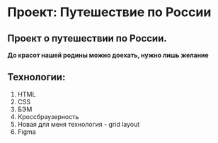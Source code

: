 # Проект: Путешествие по России

## Проект о путешествии по России.
**До красот нашей родины можно доехать, нужно лишь желание**

## Технологии:
1. HTML 
2. CSS
3. БЭМ
4. Кроссбраузерность
5. Новая для меня технология - grid layout
6. Figma